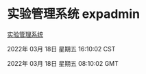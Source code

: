 # 实验管理系统 expadmin
[实验管理系统](http://:56808/expadmin-782313d2-e1b1-4ea7-932e-3a55e6a1a4d0/)

2022年 03月 18日 星期五 16:10:02 CST

2022年 03月 18日 星期五 08:10:02 GMT
